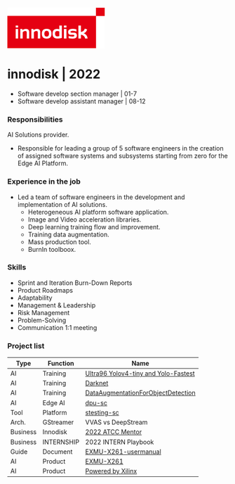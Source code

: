 ![logo](./../img/innodisk_logo.png)  

# innodisk | 2022
- Software develop section manager | 01-7    
- Software develop assistant manager | 08-12    


### Responsibilities
AI Solutions provider.
- Responsible for leading a group of 5 software engineers in the creation of assigned software systems and subsystems starting from zero for the Edge AI Platform.

### Experience in the job
- Led a team of software engineers in the development and implementation of AI solutions.
	- Heterogeneous AI platform software application.
	- Image and Video acceleration libraries.
	- Deep learning training flow and improvement.
	- Training data augmentation. 
	- Mass production tool.
	- BurnIn toolboox.

### Skills
- Sprint and Iteration Burn-Down Reports
- Product Roadmaps
- Adaptability
- Management & Leadership
- Risk Management
- Problem-Solving
- Communication 1:1 meeting


### Project list
Type | Function | Name 
--- | --- | --- | 
AI | Training | [Ultra96 Yolov4-tiny and Yolo-Fastest](https://github.com/aiotads/Ultra96-Yolov4-tiny-and-Yolo-Fastest)
AI | Training | [Darknet](https://github.com/aiotads/darknet)
AI | Training | [DataAugmentationForObjectDetection](https://github.com/aiotads/DataAugmentationForObjectDetection)
AI | Edge AI | [dpu-sc](https://github.com/InnoIPA/dpu-sc)
Tool | Platform | [stesting-sc](https://github.com/InnoIPA/stesting-sc)
Arch. | GStreamer | VVAS vs DeepStream
Business | Innodisk  | [2022 ATCC Mentor](https://www.atcc.co/)
Business | INTERNSHIP  | 2022 INTERN Playbook
Guide | Document | [EXMU-X261-usermanual](https://github.com/InnoIPA/EXMU-X261-usermanual)
AI | Product | [EXMU-X261](https://www.innodisk.com/en/products/embedded-peripheral/fpga/exmu-x261)
AI | Product | [Powered by Xilinx](https://www.xilinx.com/video/corporate/innodisk-machine-vision-solution-kit-powered-by-amd-kria-som.html)

